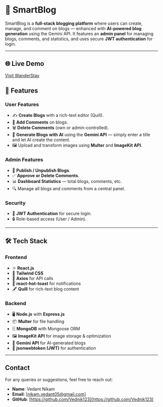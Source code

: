 # 📝 SmartBlog

SmartBlog is a **full-stack blogging platform** where users can create, manage, and comment on blogs — enhanced with **AI-powered blog generation** using the Gemini API. It features an **admin panel** for managing blogs, comments, and statistics, and uses secure **JWT authentication** for login.

---
## 🌐 Live Demo
[Visit WanderStay](https://smart-blog-theta.vercel.app/)

## 🚀 Features

### **User Features**
- ✍️ **Create Blogs** with a rich-text editor (Quill).
- 💬 **Add Comments** on blogs.
- 🗑 **Delete Comments** (own or admin-controlled).
- 🤖 **Generate Blogs with AI** using the **Gemini API** — simply enter a title and let AI create the content.
- 🖼 Upload and transform images using **Multer** and **ImageKit API**.

### **Admin Features**
- 📢 **Publish / Unpublish Blogs**.
- ✅ **Approve or Delete Comments**.
- 📊 **Dashboard Statistics** — total blogs, comments, etc.
- 🔍 Manage all blogs and comments from a central panel.

### **Security**
- 🔑 **JWT Authentication** for secure login.
- 🔒 Role-based access (User / Admin).

---

## 🛠 Tech Stack

### **Frontend**
- ⚛ **React.js**
- 🎨 **Tailwind CSS**
- 🔄 **Axios** for API calls
- 🔔 **react-hot-toast** for notifications
- 🖋 **Quill** for rich-text blog content

### **Backend**
- 🖥 **Node.js** with **Express.js**
- 📦 **Multer** for file handling
- 🗄 **MongoDB** with Mongoose ORM
- 🖼 **ImageKit API** for image storage & optimization
- 🤖 **Gemini API** for AI-generated blogs
- 🔐 **jsonwebtoken (JWT)** for authentication

---

## Contact
For any queries or suggestions, feel free to reach out:
- **Name**: Vedant Nikam
- **Email**: [nikam.vedant05@gmail.com]
- **GitHub**: [https://github.com/Vednik123](https://github.com/Vednik123)

